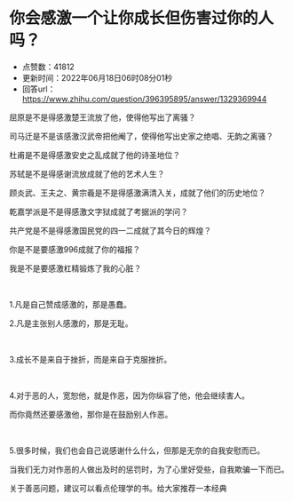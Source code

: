 # 你会感激一个让你成长但伤害过你的人吗？
- 点赞数：41812
- 更新时间：2022年06月18日06时08分01秒
- 回答url：https://www.zhihu.com/question/396395895/answer/1329369944
<body>
 <p data-pid="7fQrMI9e">屈原是不是得感激楚王流放了他，使得他写出了离骚？</p>
 <p data-pid="BwTO6lnO">司马迁是不是该感激汉武帝把他阉了，使得他写出史家之绝唱、无韵之离骚？</p>
 <p data-pid="CTWljMwx">杜甫是不是得感激安史之乱成就了他的诗圣地位？</p>
 <p data-pid="LNUBXCcp">苏轼是不是得感谢流放成就了他的艺术人生？</p>
 <p data-pid="_rhQWvmf">顾炎武、王夫之、黄宗羲是不是得感激满清入关，成就了他们的历史地位？</p>
 <p data-pid="824444zH">乾嘉学派是不是得感激文字狱成就了考据派的学问？</p>
 <p data-pid="Yy1jHt5r">共产党是不是得感激国民党的四一二成就了其今日的辉煌？</p>
 <p data-pid="N20or8sS">你是不是要感激996成就了你的福报？</p>
 <p data-pid="lxC1GUTS">我是不是要感激杠精锻炼了我的心脏？</p>
 <p class="ztext-empty-paragraph"><br></p>
 <p data-pid="gwIO0Zfn">1.凡是自己赞成感激的，那是愚蠢。</p>
 <p data-pid="SNIcimWG">2.凡是主张别人感激的，那是无耻。</p>
 <p class="ztext-empty-paragraph"><br></p>
 <p data-pid="hNV6OC46">3.成长不是来自于挫折，而是来自于克服挫折。</p>
 <p class="ztext-empty-paragraph"><br></p>
 <p data-pid="16OMsnAc">4.对于恶的人，宽恕他，就是作恶，因为你纵容了他，他会继续害人。</p>
 <p data-pid="88heddgJ">而你竟然还要感激他，那你是在鼓励别人作恶。</p>
 <p class="ztext-empty-paragraph"><br></p>
 <p data-pid="lYmXcOZ0">5.很多时候，我们也会自己说感谢什么什么，但那是无奈的自我安慰而已。</p>
 <p data-pid="oU4u9OHC">当我们无力对作恶的人做出及时的惩罚时，为了心里好受些，自我欺骗一下而已。</p>
 <p data-pid="-2S9MvQB">关于善恶问题，建议可以看点伦理学的书。给大家推荐一本经典</p>
 <p></p>
</body>